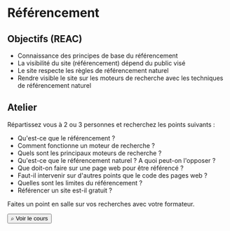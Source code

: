 # Référencement 

## Objectifs (REAC)

* Connaissance des principes de base du référencement
* La visibilité du site (référencement) dépend du public visé
* Le site respecte les règles de référencement naturel
* Rendre visible le site sur les moteurs de recherche avec les techniques de référencement naturel

## Atelier 

Répartissez vous à 2 ou 3 personnes et recherchez les points suivants :

* Qu'est-ce que le référencement ?
* Comment fonctionne un moteur de recherche ? 
* Quels sont les principaux moteurs de recherche ?  
* Qu'est-ce que le référencement naturel ? A quoi peut-on l'opposer ?
* Que doit-on faire sur une page web pour être référencé ?
* Faut-il intervenir sur d'autres points que le code des pages web ?
* Quelles sont les limites du référencement ?
* Référencer un site est-il gratuit ?

Faites un point en salle sur vos recherches avec votre formateur. 

<button onClick="document.getElementById('correction').style.display='block';" class="btn btn-dark">&telrec; Voir le cours</button>

<div id="correction" style="display:none;" class="border rounded m-2 p-2">
<a href="referencement.html" title="Cours">Cours</a> 
<br><br>
</div>

<br><br><br><br>